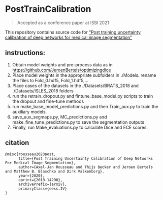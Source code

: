 # PostTrainCalibration
> Accepted as a conference paper at ISBI 2021


This repository contains source code for ["Post training uncertainty calibration of deep networks for medical image segmentation"](https://arxiv.org/abs/2010.14290)

## instructions:
1. Obtain model weights and pre-process data as in https://github.com/JeroenBertels/optimizingdice
2. Place model weights in the appropriate subfolders in ./Models. rename the files to Fold_0.hdf5, Fold_1.hdf5,...
3. Place cases of the datasets in the ./Datasets/BRATS_2018 and ./Datasets/ISLES_2018 folders
4. run the retrain_dropout.py and fintune_base_model.py scripts to train the dropout and fine-tune methods
5. run make_base_model_predictions.py and then Train_aux.py to train the auxiliary models.
6. save_aux_segmaps.py, MC_predictions.py and make_fine_tune_predictions.py to save the segmentation outputs
7. Finally, run Make_evaluations.py to calculate Dice and ECE scores.

## citation
```
@misc{rousseau2020post,
      title={Post Training Uncertainty Calibration of Deep Networks For Medical Image Segmentation}, 
      author={Axel-Jan Rousseau and Thijs Becker and Jeroen Bertels and Matthew B. Blaschko and Dirk Valkenborg},
      year={2020},
      eprint={2010.14290},
      archivePrefix={arXiv},
      primaryClass={eess.IV}
}
```
